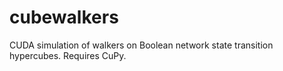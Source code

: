 # cubewalkers
CUDA simulation of walkers on Boolean network state transition hypercubes. Requires CuPy.
